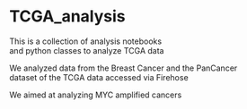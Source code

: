 # TCGA_analysis

This is a collection of analysis notebooks  
and python classes to analyze TCGA data

We analyzed data from the Breast Cancer and the PanCancer  
dataset of the TCGA data accessed via Firehose

We aimed at analyzing MYC amplified cancers
